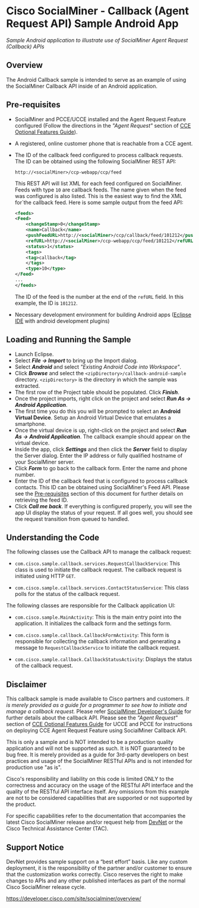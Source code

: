 # Cisco SocialMiner - Callback (Agent Request API) Sample Android App
_Sample Android application to illustrate use of SocialMiner Agent Request (Callback) APIs_

## Overview
The Android Callback sample is intended to serve as an example of using the SocialMiner Callback API inside of an Android application.

## Pre-requisites
- SocialMiner and PCCE/UCCE installed and the Agent Request Feature configured (Follow the directions in the _"Agent Request"_ section of [CCE Optional Features Guide](https://developer.cisco.com/site/packaged-contact-center/documentation/)).

- A registered, online customer phone that is reachable from a CCE agent.

- The ID of the callback feed configured to process callback requests. The ID can be obtained using the following SocialMiner REST API:
    ```
    http://<socialMiner>/ccp-webapp/ccp/feed
    ```
    This REST API will list XML for each feed configured on SocialMiner. Feeds with type `10` are callback feeds. The name given when the feed was configured is also listed. This is the easiest way to find the XML for`the callback feed. Here is some sample output from the feed API:
    ```xml
    <feeds>
    <Feed>
        <changeStamp>0</changeStamp>
        <name>Callback</name>
        <pushFeedURL>http://<socialMiner>/ccp/callback/feed/101212</pushFeedURL>
        <refURL>http://<socialMiner>/ccp-webapp/ccp/feed/101212</refURL>
        <status>1</status>
        <tags>
        <tag>callback</tag>
        </tags>
        <type>10</type>
    </Feed>
    ...
    </feeds>
    ```
    The ID of the feed is the number at the end of the `refURL` field. In this
    example, the ID is `101212`.

- Necessary development environment for building Android apps ([Eclipse IDE](https://www.eclipse.org/downloads/packages/) with android development plugins)

## Loading and Running the Sample
- Launch Eclipse.
- Select **_File -> Import_** to bring up the Import dialog.
- Select **_Android_** and select _"Existing Android Code into Workspace"_.
- Click **_Browse_** and select the `<zipDirectory>/callback-android-sample` directory. `<zipDirectory>` is the directory in which the sample was extracted.
- The first row of the Project table should be populated. Click **_Finish_**.
- Once the project imports, right click on the project and select **_Run As -> Android Application_**.
- The first time you do this you will be prompted to select an **Android Virtual Device**. Setup an Android Virtual Device that emulates a smartphone.
- Once the virtual device is up, right-click on the project and select **_Run As -> Android Application_**. The callback example should appear on the virtual device.
- Inside the app, click **_Settings_** and then click the **_Server_** field to display the Server dialog. Enter the IP address or fully qualified hostname of your SocialMiner server.
- Click **_Form_** to go back to the callback form. Enter the name and phone number.
- Enter the ID of the callback feed that is configured to process callback contacts. This ID can be obtained using SocialMiner's Feed API. Please see the [Pre-requisites](#pre-requisites) section of this document for further details on retrieving the feed ID.
- Click **_Call me back_**. If everything is configured properly, you will see the app UI display the status of your request. If all goes well, you should see the request transition from queued to handled.

## Understanding the Code
The following classes use the Callback API to manage the callback request:
- `com.cisco.sample.callback.services.RequestCallbackService`: This class is used to initiate the callback request. The callback request is initiated using HTTP `GET`.

- `com.cisco.sample.callback.services.ContactStatusService`: This class polls for the status of the callback request.

The following classes are responsible for the Callback application UI:
- `com.cisco.sample.MainActivity`: This is the main entry point into the application. It initializes the callback form and the settings form.

- `com.cisco.sample.callback.CallbackFormActivity`: This form is responsible for collecting the callback information and generating a message to `RequestCallbackService` to initiate the callback request.

- `com.cisco.sample.callback.CallbackStatusActivity`: Displays the status of the callback request.

## Disclaimer
This callback sample is made available to Cisco partners and customers. _It is merely provided as a guide for a programmer to see how to initiate and manage a callback request._ Please refer [SocialMiner Developer's Guide](https://developer.cisco.com/site/socialminer/documentation/) for further details about the callback API. Please see the _"Agent Request"_ section of [CCE Optional Features Guide](https://developer.cisco.com/site/packaged-contact-center/documentation/) for UCCE and PCCE for instructions on deploying CCE Agent Request Feature using SocialMiner Callback API.

This is only a sample and is NOT intended to be a production quality application and will not be supported as such. It is NOT guaranteed to be bug free. It is merely provided as a guide for 3rd-party developers on best practices and usage of the SocialMiner RESTful APIs and is not intended for production use "as is".

Cisco's responsibility and liability on this code is limited ONLY to the correctness and accuracy on the usage of the RESTful API interface and the quality of the RESTful API interface itself. Any omissions from this example are not to be considered capabilities that are supported or not supported by the product.

For specific capabilities refer to the documentation that accompanies the latest Cisco SocialMiner release and/or request help from [DevNet](http://developer.cisco.com) or the Cisco Technical Assistance Center (TAC).

## Support Notice
DevNet provides sample support on a “best effort” basis. Like any custom deployment, it is the responsibility of the partner and/or customer to ensure that the customization works correctly. Cisco reserves the right to make changes to APIs and any other published interfaces as part of the normal Cisco SocialMiner release cycle.

https://developer.cisco.com/site/socialminer/overview/